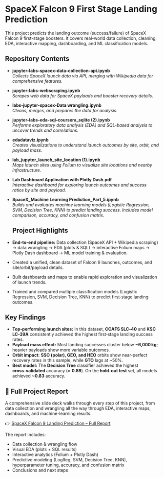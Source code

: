 # SpaceX Falcon 9 First Stage Landing Prediction

This project predicts the landing outcome (success/failure) of SpaceX Falcon 9 first-stage boosters. It covers real-world data collection, cleaning, EDA, interactive mapping, dashboarding, and ML classification models.

## Repository Contents

- **jupyter-labs-spacex-data-collection-api.ipynb**  
  *Collects SpaceX launch data via API, merging with Wikipedia data for comprehensive features.*

- **jupyter-labs-webscraping.ipynb**  
  *Scrapes web data for SpaceX payloads and booster recovery details.*

- **labs-jupyter-spacex-Data wrangling.ipynb**  
  *Cleans, merges, and prepares the data for analysis.*

- **jupyter-labs-eda-sql-coursera_sqlite (2).ipynb**  
  *Performs exploratory data analysis (EDA) and SQL-based analysis to uncover trends and correlations.*

- **edadataviz.ipynb**  
  *Creates visualizations to understand launch outcomes by site, orbit, and payload mass.*

- **lab_jupyter_launch_site_location (1).ipynb**  
  *Maps launch sites using Folium to visualize site locations and nearby infrastructure.*

- **Lab Dashboard Application with Plotly Dash.pdf**  
  *Interactive dashboard for exploring launch outcomes and success ratios by site and payload.*

- **SpaceX_Machine Learning Prediction_Part_5.ipynb**  
  *Builds and evaluates machine learning models (Logistic Regression, SVM, Decision Tree, KNN) to predict landing success. Includes model comparison, accuracy, and confusion matrix.*

  ## Project Highlights

- **End‑to‑end pipeline:** Data collection (SpaceX API + Wikipedia scraping) → data wrangling → EDA (plots & SQL) → interactive Folium maps → Plotly Dash dashboard → ML model training & evaluation.
- Created a unified, clean dataset of Falcon 9 launches, outcomes, and site/orbit/payload details.
- Built dashboards and maps to enable rapid exploration and visualization of launch trends.
- Trained and compared multiple classification models (Logistic Regression, SVM, Decision Tree, KNN) to predict first‑stage landing outcomes.

## Key Findings

- **Top‑performing launch sites:** In this dataset, **CCAFS SLC‑40** and **KSC LC‑39A** consistently achieved the highest first‑stage landing success rates.
- **Payload mass effect:** Most landing successes cluster below **~6,000 kg**; heavier payloads show more variable outcomes.
- **Orbit impact:** **SSO (polar), GEO, and HEO** orbits show near‑perfect recovery rates in this sample, while **GTO** lags at ~50%.
- **Best model:** The **Decision Tree** classifier achieved the highest **cross‑validated** accuracy (≈ **0.89**). On the **hold‑out test** set, all models achieved **~0.83** accuracy.

## 📄 Full Project Report

A comprehensive slide deck walks through every step of this project, from data collection and wrangling all the way through EDA, interactive maps, dashboards, and machine-learning results.  

👉 [SpaceX Falcon 9 Landing Prediction – Full Report](SpaceX%20Falcon%209%20Landing%20Prediction%20%E2%80%93%20Full%20Report.pdf)

The report includes:
- Data collection & wrangling flow
- Visual EDA (plots + SQL results)
- Interactive analytics (Folium + Plotly Dash)
- Predictive modeling (LogReg, SVM, Decision Tree, KNN), hyperparameter tuning, accuracy, and confusion matrix
- Conclusions and next steps


